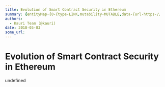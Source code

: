 ```yaml
---
title: Evolution of Smart Contract Security in Ethereum
summary: {entityMap-{0-{type-LINK,mutability-MUTABLE,data-{url-https-//openzeppelin.org/},1-{type-LINK,mutability-MUTABLE,data-{url-https-//zeppelinos.org/},2-{type-LINK,mutability-MUTABLE,data-{url-https-//zeppelinos.org/},3-{type-LINK,mutability-MUTABLE,data-{url-http-//zeppelinos.org/},4-{type-LINK,mutability-MUTABLE,data-{url-https-//zeppelinos.org/data/zeppelinOS_Whitepaper_Draft.pdf},5-{type-LINK,mutability-MUTABLE,data-{url-https-//blog.zeppelinos.org/},6-{type-LINK,mutability-MUTABLE,data-{url-ht
authors:
  - Kauri Team (@kauri)
date: 2018-05-03
some_url: 
---
```


# Evolution of Smart Contract Security in Ethereum


undefined